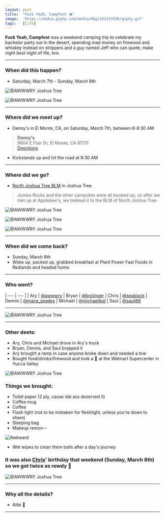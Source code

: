 ```yaml
---
layout: post
title:  "Fuck Yeah, Campfest ⛺️"
image:  'https://media.giphy.com/media/HQyLIG132Y836/giphy.gif'
tags:   [life]
---
```


**Fuck Yeah, Campfest** was a weekend camping trip to celebrate my bachelor party out in the desert, spending mad money on firewood and whiskey instead on strippers and a guy named Jeff who can quote, make night best night of life, bro.

***

### When did this happen?
- Saturday, March 7th - Sunday, March 8th

![@AWWWRY Joshua Tree](/assets/img/awwwry-joshua-tree-03-10-2020-01.JPG)

![@AWWWRY Joshua Tree](/assets/img/awwwry-joshua-tree-03-10-2020-02.JPG)

***

### Where did we meet up?
- Denny's in El Monte, CA, on Saturday, March 7th, between 8-8:30 AM

> **Denny's**  
9804 E Flair Dr, El Monte, CA 91731  
[Directions][url-dennys]

- Kickstands up and hit the road at 9:30 AM

***

### Where did we go?

- [North Joshua Tree BLM][url-blm] in Joshua Tree

> Jumbo Rocks and the other campsites were all booked up, so after we met up at Applebee's, we trekked it to the BLM of North Joshua Tree.


![@AWWWRY Joshua Tree](/assets/img/awwwry-joshua-tree-03-10-2020-03.JPG)


![@AWWWRY Joshua Tree](/assets/img/awwwry-joshua-tree-03-10-2020-04.JPG)


![@AWWWRY Joshua Tree](/assets/img/awwwry-joshua-tree-03-10-2020-05.JPG)

***

### When did we come back?
- Sunday, March 8th
- Woke up, packed up, grabbed breakfast at Plant Power Fast Foods in Redlands and headed home

***

### Who went?

| --- | --- |
| Ary | [@awwwry][url-awwwry]
| Bryan | [@brolinger][url-brolinger]
| Chris | [@seablack][url-seablack]
| Dennis | [@mace_spades][url-mace-spades]
| Michael | [@michaeljbal][url-michaeljbal]
| Saul | [@sauli66][url-sauli66]

***

![@AWWWRY Joshua Tree](/assets/img/awwwry-joshua-tree-03-10-2020-06.JPG)

***

### Other deets:
- Ary, Chris and Michael drove in Ary's truck
- Bryan, Dennis, and Saul brapped it
- Ary brought a ramp in case anyone broke down and needed a tow
- Bought food/drinks/firewood and took a 💩 at the Walmart Supercenter in Yucca Valley

![@AWWWRY Joshua Tree](/assets/img/awwwry-joshua-tree-03-10-2020-07.JPG)

### Things we brought:
- Toilet paper (2 ply, cause dat ass deserved it)
- Coffee mug
- Coffee
- Flash light (not to be mistaken for fleshlight, unless you're down to share)
- Sleeping bag
- Makeup remov—

![Awkward](https://media.giphy.com/media/13n7XeyIXEIrbG/giphy.gif)

- Wet wipes to clean them balls after a day's journey

### It was also [Chris][url-seablack]' birthday that weekend (Sunday, March 8th) so we got twice as rowdy 🕺

![@AWWWRY Joshua Tree](/assets/img/awwwry-joshua-tree-03-10-2020-08.JPG)

***

### Why all the details?
- Alibi 🤫

***

[url-awwwry]: https://www.instagram.com/awwwry
[url-brolinger]: https://www.instagram.com/brolinger
[url-seablack]: https://www.instagram.com/seablack
[url-mace-spades]: https://www.instagram.com/mace_spades
[url-fernandovtpjr]: https://www.instagram.com/fernandovtpjr
[url-michaeljbal]: https://www.instagram.com/michaeljbal
[url-sauli66]: https://www.instagram.com/sauli66
[url-dennys]: https://goo.gl/maps/i4WHLxTWAgUEc7M5A
[url-blm]: https://www.nps.gov/jotr/planyourvisit/camping-outside-of-the-park.htm
[url-pioneertown]: https://www.visitcalifornia.com/attraction/pioneertown